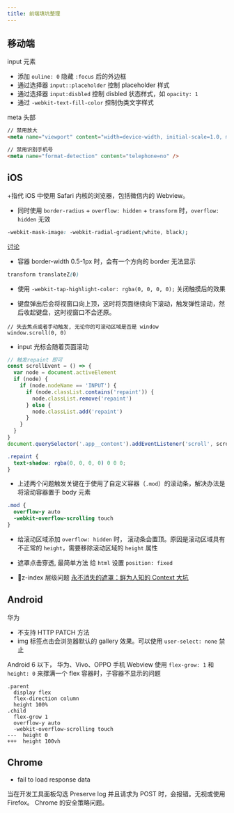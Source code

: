 ```yaml
---
title: 前端填坑整理
---
```


## 移动端

input 元素

- 添加 `ouline: 0` 隐藏 `:focus` 后的外边框
- 通过选择器 `input::placeholder` 控制 placeholder 样式
- 通过选择器 `input:disbled` 控制 disbled 状态样式，如 `opacity: 1`
- 通过 `-webkit-text-fill-color` 控制伪类文字样式

meta 头部

```html
// 禁用放大
<meta name="viewport" content="width=device-width, initial-scale=1.0, maximum-scale=1.0, user-scalable=yes" />

// 禁用识别手机号
<meta name="format-detection" content="telephone=no" />
```

## iOS

+指代 iOS 中使用 Safari 内核的浏览器，包括微信内的 Webview。

- 同时使用 `border-radius` + `overflow: hidden` + `transform` 时，`overflow: hidden` 无效

```css
-webkit-mask-image: -webkit-radial-gradient(white, black);
```

[讨论](https://gist.github.com/ayamflow/b602ab436ac9f05660d9c15190f4fd7b)

- 容器 border-width 0.5-1px 时，会有一个方向的 border 无法显示

```css
transform translateZ(0)
```

- 使用 `-webkit-tap-highlight-color: rgba(0, 0, 0, 0);` 关闭触摸后的效果

- 键盘弹出后会将视窗口向上顶，这时将页面继续向下滚动，触发弹性滚动，然后收起键盘，这时视窗口不会还原。

```
// 失去焦点或者手动触发, 无论你的可滚动区域是否是 window
window.scroll(0, 0)
```

- input 光标会随着页面滚动

```js
// 触发repaint 即可
const scrollEvent = () => {
  var node = document.activeElement
  if (node) {
    if (node.nodeName == 'INPUT') {
      if (node.classList.contains('repaint')) {
        node.classList.remove('repaint')
      } else {
        node.classList.add('repaint')
      }
    }
  }
}
document.querySelector('.app__content').addEventListener('scroll', scrollEvent)
```

```css
.repaint {
  text-shadow: rgba(0, 0, 0, 0) 0 0 0;
}
```

- 上述两个问题触发关键在于使用了自定义容器（`.mod`）的滚动条，解决办法是将滚动容器置于 body 元素

```css
.mod {
  overflow-y auto
  -webkit-overflow-scrolling touch
}
```

- 给滚动区域添加 `overflow: hidden` 时， 滚动条会置顶。原因是滚动区域具有不正常的 `height`，需要移除滚动区域的 `height` 属性

- 遮罩点击穿透, 最简单方法 给 `html` 设置 `position: fixed`

- z-index 层级问题 [永不消失的遮罩：鲜为人知的 Context 大坑](https://feclub.cn/post/content/20180322-css-stacking-context)

## Android

华为

- 不支持 HTTP PATCH 方法
- img 标签点击会浏览器默认的 gallery 效果。可以使用 `user-select: none` 禁止

Android 6 以下， 华为、Vivo、OPPO 手机 Webview 使用 `flex-grow: 1` 和 `height: 0` 来撑满一个 flex 容器时，子容器不显示的问题

```git
.parent
  display flex
  flex-direction column
  height 100%
.child
  flex-grow 1
  overflow-y auto
  -webkit-overflow-scrolling touch
---  height 0
+++  height 100vh
```

## Chrome

- fail to load response data

当在开发工具面板勾选 Preserve log 并且请求为 POST 时，会报错。无视或使用 Firefox。 Chrome 的安全策略问题。
